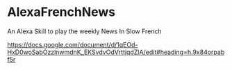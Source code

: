 # AlexaFrenchNews
An Alexa Skill to play the weekly News In Slow French

https://docs.google.com/document/d/1qEOd-HxD0woSabOzzlnwmdnK_EKSvdvOdVrttjqdZlA/edit#heading=h.9x84orpabf5r
